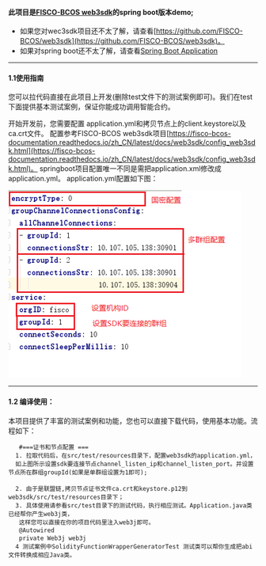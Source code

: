 #### 此项目是[FISCO-BCOS web3sdk](https://github.com/FISCO-BCOS/web3sdk)的spring boot版本demo;

- 如果您对wec3sdk项目还不太了解，请查看[https://github.com/FISCO-BCOS/web3sdk](https://github.com/FISCO-BCOS/web3sdk)。
- 如果对spring boot还不太了解，请查看[Spring Boot Application](https://spring.io/guides/gs/spring-boot/)
-----------------
#### 1.1使用指南

  您可以拉代码直接在此项目上开发(删除test文件下的测试案例即可)。我们在test下面提供基本测试案例，保证你能成功调用智能合约。

   开始开发前，您需要配置 application.yml和拷贝节点上的client.keystore以及ca.crt文件。 配置参考FISCO-BCOS web3sdk项目[https://fisco-bcos-documentation.readthedocs.io/zh_CN/latest/docs/web3sdk/config_web3sdk.html](https://fisco-bcos-documentation.readthedocs.io/zh_CN/latest/docs/web3sdk/config_web3sdk.html)。
    springboot项目配置唯一不同是需把application.xml修改成application.yml。
 application.yml配置如下图：

  ![springboot.png](./images/springboot.png)



----------------------
  #### 1.2 编译使用：
  本项目提供了丰富的测试案例和功能，您也可以直接下载代码，使用基本功能。流程如下：


       #===证书和节点配置 ===
	  1. 拉取代码后，在src/test/resources目录下，配置web3sdk的application.yml，
      如上图所示设置sdk要连接节点channel_listen_ip和channel_listen_port。并设置节点所在群组groupId(如果是单群组设置为1即可);

      2. 由于是联盟链,拷贝节点证书文件ca.crt和keystore.p12到web3sdk/src/test/resources目录下；
      3. 具体使用请参看src/test目录下的测试代码，执行相应测试。Application.java类已经帮你产生web3j类，
       这样您可以直接在你的项目代码里注入web3j即可。
       @Autowired
       private Web3j web3j
      4 测试案例中SolidityFunctionWrapperGeneratorTest 测试类可以帮你生成把abi文件转换成相应Java类。

